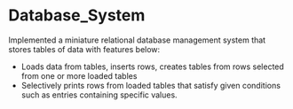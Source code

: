 # Database_System
Implemented a miniature relational database management system that stores tables of data with features below:
  - Loads data from tables, inserts rows, creates tables from rows selected from one or more loaded tables
  - Selectively prints rows from loaded tables that satisfy given conditions such as entries containing specific values.
